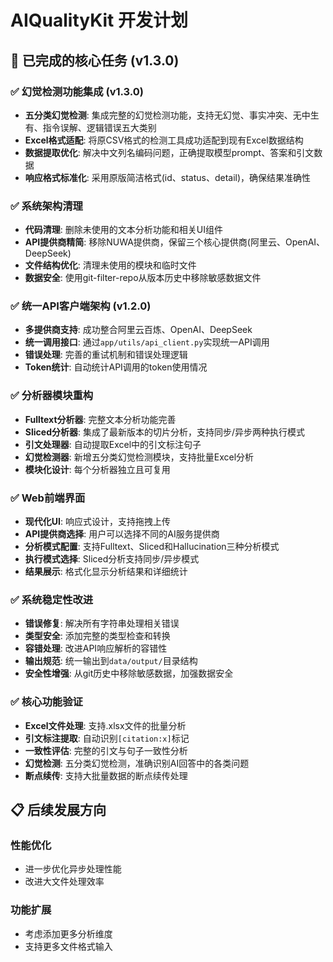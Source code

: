 # AIQualityKit 开发计划

## 🎉 已完成的核心任务 (v1.3.0)

### ✅ 幻觉检测功能集成 (v1.3.0)
- **五分类幻觉检测**: 集成完整的幻觉检测功能，支持无幻觉、事实冲突、无中生有、指令误解、逻辑错误五大类别
- **Excel格式适配**: 将原CSV格式的检测工具成功适配到现有Excel数据结构
- **数据提取优化**: 解决中文列名编码问题，正确提取模型prompt、答案和引文数据
- **响应格式标准化**: 采用原版简洁格式(id、status、detail)，确保结果准确性

### ✅ 系统架构清理
- **代码清理**: 删除未使用的文本分析功能和相关UI组件
- **API提供商精简**: 移除NUWA提供商，保留三个核心提供商(阿里云、OpenAI、DeepSeek)
- **文件结构优化**: 清理未使用的模块和临时文件
- **数据安全**: 使用git-filter-repo从版本历史中移除敏感数据文件

### ✅ 统一API客户端架构 (v1.2.0)
- **多提供商支持**: 成功整合阿里云百炼、OpenAI、DeepSeek
- **统一调用接口**: 通过`app/utils/api_client.py`实现统一API调用
- **错误处理**: 完善的重试机制和错误处理逻辑
- **Token统计**: 自动统计API调用的token使用情况

### ✅ 分析器模块重构
- **Fulltext分析器**: 完整文本分析功能完善
- **Sliced分析器**: 集成了最新版本的切片分析，支持同步/异步两种执行模式
- **引文处理器**: 自动提取Excel中的引文标注句子
- **幻觉检测器**: 新增五分类幻觉检测模块，支持批量Excel分析
- **模块化设计**: 每个分析器独立且可复用

### ✅ Web前端界面
- **现代化UI**: 响应式设计，支持拖拽上传
- **API提供商选择**: 用户可以选择不同的AI服务提供商
- **分析模式配置**: 支持Fulltext、Sliced和Hallucination三种分析模式
- **执行模式选择**: Sliced分析支持同步/异步模式
- **结果展示**: 格式化显示分析结果和详细统计

### ✅ 系统稳定性改进
- **错误修复**: 解决所有字符串处理相关错误
- **类型安全**: 添加完整的类型检查和转换
- **容错处理**: 改进API响应解析的容错性
- **输出规范**: 统一输出到`data/output/`目录结构
- **安全性增强**: 从git历史中移除敏感数据，加强数据安全

### ✅ 核心功能验证
- **Excel文件处理**: 支持.xlsx文件的批量分析
- **引文标注提取**: 自动识别`[citation:x]`标记
- **一致性评估**: 完整的引文与句子一致性分析
- **幻觉检测**: 五分类幻觉检测，准确识别AI回答中的各类问题
- **断点续传**: 支持大批量数据的断点续传处理

## 📋 后续发展方向

### 性能优化
- 进一步优化异步处理性能
- 改进大文件处理效率

### 功能扩展
- 考虑添加更多分析维度
- 支持更多文件格式输入
